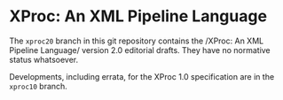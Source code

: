 XProc: An XML Pipeline Language
===============================

The `xproc20` branch in this git repository contains the
/XProc: An XML Pipeline Language/ version 2.0 editorial drafts.
They have no normative status whatsoever.

Developments, including errata, for the XProc 1.0 specification are in
the `xproc10` branch.
